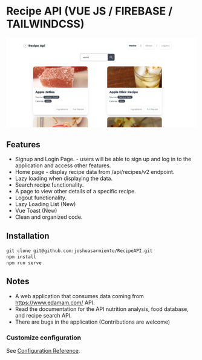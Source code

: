 # Recipe API (VUE JS / FIREBASE / TAILWINDCSS)

![RecipeApi](https://github.com/joshuasarmiento/RecipeAPI/blob/main/src/assets/edaman.png)

## Features

- Signup and Login Page. - users will be able to sign up and log in to the application and access other features.
- Home page - display recipe data from /api/recipes/v2 endpoint.
- Lazy loading when displaying the data.
- Search recipe functionality.
- A page to view other details of a specific recipe.
- Logout functionality.
- Lazy Loading List (New)
- Vue Toast (New)
- Clean and organized code. 

## Installation
```
git clone git@github.com:joshuasarmiento/RecipeAPI.git
npm install
npm run serve
```

## Notes

- A web application that consumes data coming from https://www.edamam.com/  API.
- Read the documentation for the API nutrition analysis, food database, and recipe search API.
- There are bugs in the application (Contributions are welcome)


### Customize configuration
See [Configuration Reference](https://cli.vuejs.org/config/).
